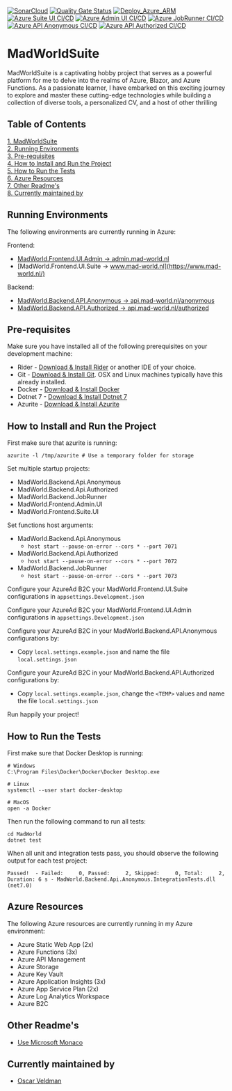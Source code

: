 [![SonarCloud](https://github.com/oveldman/MadWorldSuite/actions/workflows/sonarqube.yml/badge.svg)](https://github.com/oveldman/MadWorldSuite/actions/workflows/sonarqube.yml)
[![Quality Gate Status](https://sonarcloud.io/api/project_badges/measure?project=oveldman_MadWorldSuite&metric=alert_status)](https://sonarcloud.io/summary/new_code?id=oveldman_MadWorldSuite)
[![Deploy_Azure_ARM](https://github.com/oveldman/MadWorldSuite/actions/workflows/azure-resources.yml/badge.svg?branch=main)](https://github.com/oveldman/MadWorldSuite/actions/workflows/azure-resources.yml)
[![Azure Suite UI CI/CD](https://github.com/oveldman/MadWorldSuite/actions/workflows/azure-frontend-suite-ui.yml/badge.svg)](https://github.com/oveldman/MadWorldSuite/actions/workflows/azure-frontend-suite-ui.yml)
[![Azure Admin UI CI/CD](https://github.com/oveldman/MadWorldSuite/actions/workflows/azure-frontend-admin-ui.yml/badge.svg)](https://github.com/oveldman/MadWorldSuite/actions/workflows/azure-frontend-admin-ui.yml)
[![Azure JobRunner CI/CD](https://github.com/oveldman/MadWorldSuite/actions/workflows/azure-jobrunner.yml/badge.svg?branch=main)](https://github.com/oveldman/MadWorldSuite/actions/workflows/azure-jobrunner.yml)
[![Azure API Anonymous CI/CD](https://github.com/oveldman/MadWorldSuite/actions/workflows/azure-api-anonymous.yml/badge.svg)](https://github.com/oveldman/MadWorldSuite/actions/workflows/azure-api-anonymous.yml)
[![Azure API Authorized CI/CD](https://github.com/oveldman/MadWorldSuite/actions/workflows/azure-api-authorized.yml/badge.svg)](https://github.com/oveldman/MadWorldSuite/actions/workflows/azure-api-authorized.yml)
# MadWorldSuite
MadWorldSuite is a captivating hobby project that serves as a powerful platform for me to delve into the realms of Azure,
Blazor, and Azure Functions. As a passionate learner, I have embarked on this exciting journey to explore and master these 
cutting-edge technologies while building a collection of diverse tools, a personalized CV, and a host of other thrilling 

## Table of Contents
[1. MadWorldSuite](#MadWorldSuite)\
[2. Running Environments](#Running-Environments)\
[3. Pre-requisites](#Pre-requisites)\
[4. How to Install and Run the Project](#How-to-Install-and-Run-the-Project)\
[5. How to Run the Tests](#How-to-Run-the-Tests)\
[6. Azure Resources](#Azure-Resources)\
[7. Other Readme's](#Other-Readmes)\
[8. Currently maintained by](#Currently-maintained-by)

## Running Environments
The following environments are currently running in Azure:

Frontend:
* [MadWorld.Frontend.UI.Admin -> admin.mad-world.nl](https://admin.mad-world.nl/)
* [MadWorld.Frontend.UI.Suite -> www.mad-world.nl](https://www.mad-world.nl/)

Backend:
* [MadWorld.Backend.API.Anonymous -> api.mad-world.nl/anonymous](https://api.mad-world.nl/anonymous/swagger/ui)
* [MadWorld.Backend.API.Authorized -> api.mad-world.nl/authorized](https://api.mad-world.nl/authorized/swagger/ui)

## Pre-requisites
Make sure you have installed all of the following prerequisites on your development machine:
* Rider - [Download & Install Rider](https://www.jetbrains.com/rider/download/#section=windows) or another IDE of your choice.
* Git - [Download & Install Git](https://git-scm.com/downloads). OSX and Linux machines typically have this already installed.
* Docker - [Download & Install Docker](https://www.docker.com/products/docker-desktop)
* Dotnet 7 - [Download & Install Dotnet 7](https://dotnet.microsoft.com/download/dotnet/7.0)
* Azurite - [Download & Install Azurite](https://docs.microsoft.com/en-us/azure/storage/common/storage-use-azurite?tabs=visual-studio)

## How to Install and Run the Project
First make sure that azurite is running:
``` shell
azurite -l /tmp/azurite # Use a temporary folder for storage
```

Set multiple startup projects:
* MadWorld.Backend.Api.Anonymous
* MadWorld.Backend.Api.Authorized
* MadWorld.Backend.JobRunner
* MadWorld.Frontend.Admin.UI
* MadWorld.Frontend.Suite.UI

Set functions host arguments:
* MadWorld.Backend.Api.Anonymous
  * `host start --pause-on-error --cors * --port 7071`
* MadWorld.Backend.Api.Authorized
  * `host start --pause-on-error --cors * --port 7072`
* MadWorld.Backend.JobRunner
  * `host start --pause-on-error --cors * --port 7073`

Configure your AzureAd B2C your MadWorld.Frontend.UI.Suite configurations in `appsettings.Development.json`

Configure your AzureAd B2C your MadWorld.Frontend.UI.Admin configurations in `appsettings.Development.json`

Configure your AzureAd B2C in your MadWorld.Backend.API.Anonymous configurations by:
* Copy `local.settings.example.json` and name the file `local.settings.json`

Configure your AzureAd B2C in your MadWorld.Backend.API.Authorized configurations by:
* Copy `local.settings.example.json`, change the `<TEMP>` values and name the file `local.settings.json`

Run happily your project!

## How to Run the Tests
First make sure that Docker Desktop is running:
``` shell
# Windows
C:\Program Files\Docker\Docker\Docker Desktop.exe

# Linux
systemctl --user start docker-desktop

# MacOS
open -a Docker
```
Then run the following command to run all tests:
``` shell
cd MadWorld
dotnet test
```
When all unit and integration tests pass, you should observe the following output for each test project:
``` shell
Passed!  - Failed:     0, Passed:     2, Skipped:     0, Total:     2, 
Duration: 6 s - MadWorld.Backend.Api.Anonymous.IntegrationTests.dll (net7.0)
```

## Azure Resources
The following Azure resources are currently running in my Azure environment:
* Azure Static Web App (2x)
* Azure Functions (3x)
* Azure API Management
* Azure Storage
* Azure Key Vault
* Azure Application Insights (3x)
* Azure App Service Plan (2x)
* Azure Log Analytics Workspace
* Azure B2C

## Other Readme's
* [Use Microsoft Monaco](MadWorld/MadWorld.ExternPackages.Monaco/README.md)

## Currently maintained by
* [Oscar Veldman](https://www.github.com/oveldman)  
